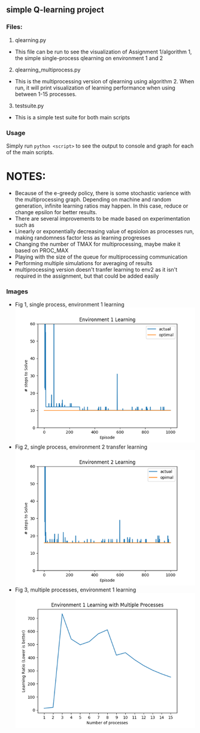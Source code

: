 ## simple Q-learning project ##

### Files: ###
1. qlearning.py
  * This file can be run to see the visualization of Assignment 1/algorithm 1, the simple single-process qlearning on environment 1 and 2
2. qlearning_multiprocess.py
  * This is the multiprocessing version of qlearning using algorithm 2. When run, it will print visualization of learning performance when using between 1-15 processes.
3. testsuite.py
  * This is a simple test suite for both main scripts

### Usage ###

Simply run `python <script>` to see the output to console and graph for each of the main scripts.

# NOTES: #
  * Because of the e-greedy policy, there is some stochastic varience with the multiprocessing graph. Depending on machine and random generation, infinite learning ratios may happen. In this case, reduce or change epsilon for better results.
  * There are several improvements to be made based on experimentation such as
   * Linearly or exponentially decreasing value of epsiolon as processes run, making randomness factor less as learning progresses
   * Changing the number of TMAX for multiprocessing, maybe make it based on PROC_MAX
   * Playing with the size of the queue for multiprocessing communication
   * Performing multiple simulations for averaging of results
   * multiprocessing version doesn't tranfer learning to env2 as it isn't required in the assignment, but that could be added easily


### Images ###

  * Fig 1, single process, environment 1 learning
  ![fig 1](https://github.com/MoogleVII/qlearning/blob/master/Figure_2.png)
  * Fig 2, single process, environment 2 transfer learning
  ![fig 2](https://github.com/MoogleVII/qlearning/blob/master/Figure_3.png)
  * Fig 3, multiple processes, environment 1 learning
  ![fig 3](https://github.com/MoogleVII/qlearning/blob/master/Figure_1.png)
